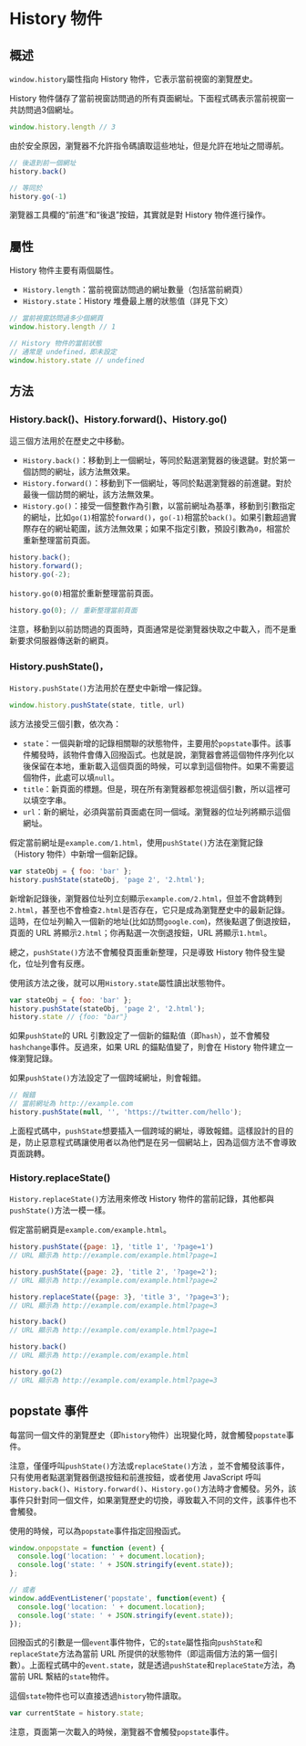 # History 物件

## 概述

`window.history`屬性指向 History 物件，它表示當前視窗的瀏覽歷史。

History 物件儲存了當前視窗訪問過的所有頁面網址。下面程式碼表示當前視窗一共訪問過3個網址。

```javascript
window.history.length // 3
```

由於安全原因，瀏覽器不允許指令碼讀取這些地址，但是允許在地址之間導航。

```javascript
// 後退到前一個網址
history.back()

// 等同於
history.go(-1)
```

瀏覽器工具欄的“前進”和“後退”按鈕，其實就是對 History 物件進行操作。

## 屬性

History 物件主要有兩個屬性。

- `History.length`：當前視窗訪問過的網址數量（包括當前網頁）
- `History.state`：History 堆疊最上層的狀態值（詳見下文）

```javascript
// 當前視窗訪問過多少個網頁
window.history.length // 1

// History 物件的當前狀態
// 通常是 undefined，即未設定
window.history.state // undefined
```

## 方法

### History.back()、History.forward()、History.go()

這三個方法用於在歷史之中移動。

- `History.back()`：移動到上一個網址，等同於點選瀏覽器的後退鍵。對於第一個訪問的網址，該方法無效果。
- `History.forward()`：移動到下一個網址，等同於點選瀏覽器的前進鍵。對於最後一個訪問的網址，該方法無效果。
- `History.go()`：接受一個整數作為引數，以當前網址為基準，移動到引數指定的網址，比如`go(1)`相當於`forward()`，`go(-1)`相當於`back()`。如果引數超過實際存在的網址範圍，該方法無效果；如果不指定引數，預設引數為`0`，相當於重新整理當前頁面。

```javascript
history.back();
history.forward();
history.go(-2);
```

`history.go(0)`相當於重新整理當前頁面。

```javascript
history.go(0); // 重新整理當前頁面
```

注意，移動到以前訪問過的頁面時，頁面通常是從瀏覽器快取之中載入，而不是重新要求伺服器傳送新的網頁。

### History.pushState()，

`History.pushState()`方法用於在歷史中新增一條記錄。

```javascript
window.history.pushState(state, title, url)
```

該方法接受三個引數，依次為：

- `state`：一個與新增的記錄相關聯的狀態物件，主要用於`popstate`事件。該事件觸發時，該物件會傳入回撥函式。也就是說，瀏覽器會將這個物件序列化以後保留在本地，重新載入這個頁面的時候，可以拿到這個物件。如果不需要這個物件，此處可以填`null`。
- `title`：新頁面的標題。但是，現在所有瀏覽器都忽視這個引數，所以這裡可以填空字串。
- `url`：新的網址，必須與當前頁面處在同一個域。瀏覽器的位址列將顯示這個網址。

假定當前網址是`example.com/1.html`，使用`pushState()`方法在瀏覽記錄（History 物件）中新增一個新記錄。

```javascript
var stateObj = { foo: 'bar' };
history.pushState(stateObj, 'page 2', '2.html');
```

新增新記錄後，瀏覽器位址列立刻顯示`example.com/2.html`，但並不會跳轉到`2.html`，甚至也不會檢查`2.html`是否存在，它只是成為瀏覽歷史中的最新記錄。這時，在位址列輸入一個新的地址(比如訪問`google.com`)，然後點選了倒退按鈕，頁面的 URL 將顯示`2.html`；你再點選一次倒退按鈕，URL 將顯示`1.html`。

總之，`pushState()`方法不會觸發頁面重新整理，只是導致 History 物件發生變化，位址列會有反應。

使用該方法之後，就可以用`History.state`屬性讀出狀態物件。

```javascript
var stateObj = { foo: 'bar' };
history.pushState(stateObj, 'page 2', '2.html');
history.state // {foo: "bar"}
```

如果`pushState`的 URL 引數設定了一個新的錨點值（即`hash`），並不會觸發`hashchange`事件。反過來，如果 URL 的錨點值變了，則會在 History 物件建立一條瀏覽記錄。

如果`pushState()`方法設定了一個跨域網址，則會報錯。

```javascript
// 報錯
// 當前網址為 http://example.com
history.pushState(null, '', 'https://twitter.com/hello');
```

上面程式碼中，`pushState`想要插入一個跨域的網址，導致報錯。這樣設計的目的是，防止惡意程式碼讓使用者以為他們是在另一個網站上，因為這個方法不會導致頁面跳轉。

### History.replaceState()

`History.replaceState()`方法用來修改 History 物件的當前記錄，其他都與`pushState()`方法一模一樣。

假定當前網頁是`example.com/example.html`。

```javascript
history.pushState({page: 1}, 'title 1', '?page=1')
// URL 顯示為 http://example.com/example.html?page=1

history.pushState({page: 2}, 'title 2', '?page=2');
// URL 顯示為 http://example.com/example.html?page=2

history.replaceState({page: 3}, 'title 3', '?page=3');
// URL 顯示為 http://example.com/example.html?page=3

history.back()
// URL 顯示為 http://example.com/example.html?page=1

history.back()
// URL 顯示為 http://example.com/example.html

history.go(2)
// URL 顯示為 http://example.com/example.html?page=3
```

## popstate 事件

每當同一個文件的瀏覽歷史（即`history`物件）出現變化時，就會觸發`popstate`事件。

注意，僅僅呼叫`pushState()`方法或`replaceState()`方法 ，並不會觸發該事件，只有使用者點選瀏覽器倒退按鈕和前進按鈕，或者使用 JavaScript 呼叫`History.back()`、`History.forward()`、`History.go()`方法時才會觸發。另外，該事件只針對同一個文件，如果瀏覽歷史的切換，導致載入不同的文件，該事件也不會觸發。

使用的時候，可以為`popstate`事件指定回撥函式。

```javascript
window.onpopstate = function (event) {
  console.log('location: ' + document.location);
  console.log('state: ' + JSON.stringify(event.state));
};

// 或者
window.addEventListener('popstate', function(event) {
  console.log('location: ' + document.location);
  console.log('state: ' + JSON.stringify(event.state));
});
```

回撥函式的引數是一個`event`事件物件，它的`state`屬性指向`pushState`和`replaceState`方法為當前 URL 所提供的狀態物件（即這兩個方法的第一個引數）。上面程式碼中的`event.state`，就是透過`pushState`和`replaceState`方法，為當前 URL 繫結的`state`物件。

這個`state`物件也可以直接透過`history`物件讀取。

```javascript
var currentState = history.state;
```

注意，頁面第一次載入的時候，瀏覽器不會觸發`popstate`事件。
